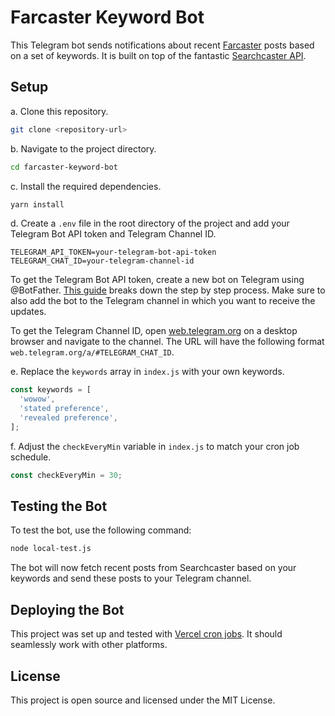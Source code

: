 # Farcaster Keyword Bot

This Telegram bot sends notifications about recent [Farcaster](https://www.farcaster.xyz/) posts based on a set of keywords. It is built on top of the fantastic [Searchcaster API](https://searchcaster.xyz/docs).

## Setup

a. Clone this repository.

```bash
git clone <repository-url>
```


b. Navigate to the project directory.

```bash
cd farcaster-keyword-bot
```


c. Install the required dependencies.

```bash
yarn install
```


d. Create a `.env` file in the root directory of the project and add your Telegram Bot API token and Telegram Channel ID.

```env
TELEGRAM_API_TOKEN=your-telegram-bot-api-token
TELEGRAM_CHAT_ID=your-telegram-channel-id
```

To get the Telegram Bot API token, create a new bot on Telegram using @BotFather. [This guide](https://github.com/hosein2398/node-telegram-bot-api-tutorial#Creating+new+bot+with+BotFather) breaks down the step by step process. Make sure to also add the bot to the Telegram channel in which you want to receive the updates.

To get the Telegram Channel ID, open [web.telegram.org](web.telegram.org) on a desktop browser and navigate to the channel. The URL will have the following format `web.telegram.org/a/#TELEGRAM_CHAT_ID`.


e. Replace the `keywords` array in `index.js` with your own keywords.

```javascript
const keywords = [
  'wowow',
  'stated preference',
  'revealed preference',
];
```


f. Adjust the `checkEveryMin` variable in `index.js` to match your cron job schedule.

```javascript
const checkEveryMin = 30;
```

## Testing the Bot

To test the bot, use the following command:

```bash
node local-test.js
```

The bot will now fetch recent posts from Searchcaster based on your keywords and send these posts to your Telegram channel.

## Deploying the Bot

This project was set up and tested with [Vercel cron jobs](https://vercel.com/docs/cron-jobs). It should seamlessly work with other platforms.

## License

This project is open source and licensed under the MIT License.